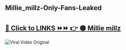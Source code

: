 
 ## Millie_millz-Only-Fans-Leaked

# <h2><a href="https://clipsfans.com/Millie_millz&ref=git">🔗 Click to LINKS ⏩⏩ 👉 🟢 Millie millz </a></h2>

<a href="https://clipsfans.com/Millie_millz&ref=git" rel="nofollow" data-target="animated-image.originalLink"><img src="https://i.ibb.co.com/xMMVF88/686577567.gif" alt="Viral Video Original" style="max-width: 100%; display: inline-block;" data-target="animated-image.originalImage"></a>
